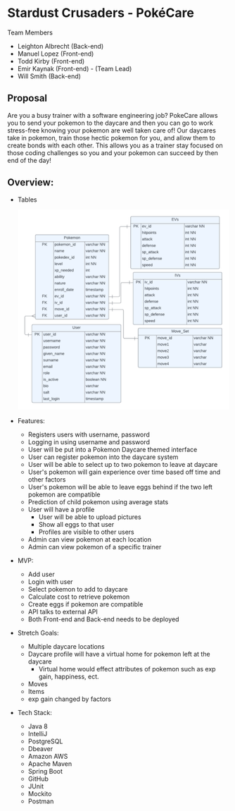 # Stardust Crusaders - PokéCare

Team Members

- Leighton Albrecht (Back-end)
- Manuel Lopez (Front-end)
- Todd Kirby (Front-end)
- Emir Kaynak (Front-end) - (Team Lead)
- Will Smith (Back-end)

## Proposal
Are you a busy trainer with a software engineering job? PokeCare allows you to send your pokemon to the daycare and
 then you can go to work stress-free knowing your pokemon are well taken care of! Our daycares take in pokemon,
 train those hectic pokemon for you, and allow them to create bonds with each other.
 This allows you as a trainer stay focused on those coding challenges so you and your pokemon can succeed by then end of the day!

## Overview: 

- Tables
	
	![ERD](PokeCareERDv1.1.png)

- Features:

	- Registers users with username, password
	- Logging in using username and password
	- User will be put into a Pokemon Daycare themed interface
	- User can register pokemon into the daycare system
	- User will be able to select up to two pokemon to leave at daycare
	- User's pokemon will gain experience over time based off time and other factors
	- User's pokemon will be able to leave eggs behind if the two left pokemon are compatible
	- Prediction of child pokemon using average stats
	- User will have a profile
		- User will be able to upload pictures
		- Show all eggs to that user
		- Profiles are visible to other users
	- Admin can view pokemon at each location
	- Admin can view pokemon of a specific trainer 

- MVP:

	- Add user
	- Login with user
	- Select pokemon to add to daycare
	- Calculate cost to retrieve pokemon
	- Create eggs if pokemon are compatible
	- API talks to external API
	- Both Front-end and Back-end needs to be deployed

- Stretch Goals:
	- Multiple daycare locations
	- Daycare profile will have a virtual home for pokemon left at the daycare
		- Virtual home would effect attributes of pokemon such as exp gain, happiness, ect.
	- Moves
	- Items
	- exp gain changed by factors

- Tech Stack:

	- Java 8
	- IntelliJ
	- PostgreSQL
	- Dbeaver
	- Amazon AWS
	- Apache Maven
 	- Spring Boot
	- GitHub
	- JUnit
	- Mockito
	- Postman


